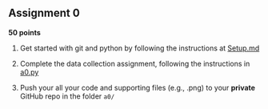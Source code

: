 ## Assignment 0

**50 points**  


1. Get started with git and python by following the instructions at [Setup.md](Setup.md)
  
2. Complete the data collection assignment, following the instructions in [a0.py](a0.py)

3. Push your all your code and supporting files (e.g., .png) to your **private** GitHub repo in the folder `a0/`
